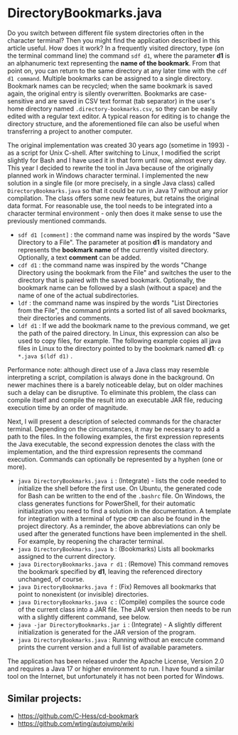 # DirectoryBookmarks.java

Do you switch between different file system directories often in the character terminal? 
Then you might find the application described in this article useful. 
How does it work? 
In a frequently visited directory, type (on the terminal command line) the command `sdf d1`, where the parameter **d1** is an alphanumeric text representing the **name of the bookmark**. 
From that point on, you can return to the same directory at any later time with the `cdf d1 command`. 
Multiple bookmarks can be assigned to a single directory. 
Bookmark names can be recycled; when the same bookmark is saved again, the original entry is silently overwritten. 
Bookmarks are case-sensitive and are saved in CSV text format (tab separator) in the user's home directory named `.directory-bookmarks.csv`, so they can be easily edited with a regular text editor. 
A typical reason for editing is to change the directory structure, and the aforementioned file can also be useful when transferring a project to another computer.

The original implementation was created 30 years ago (sometime in 1993) - as a script for Unix C-shell. 
After switching to Linux, I modified the script slightly for Bash and I have used it in that form until now, almost every day. 
This year I decided to rewrite the tool in Java because of the originally planned work in Windows character terminal. 
I implemented the new solution in a single file (or more precisely, in a single Java class) called `DirectoryBookmarks.java` so that it could be run in Java 17 without any prior compilation. 
The class offers some new features, but retains the original data format. 
For reasonable use, the tool needs to be integrated into a character terminal environment - only then does it make sense to use the previously mentioned commands.

* `sdf d1 [comment]` : the command name was inspired by the words "Save Directory to a File". The parameter at position **d1** is mandatory and represents the **bookmark name** of the currently visited directory. Optionally, a text **comment** can be added.
* `cdf d1` : the command name was inspired by the words "Change Directory using the bookmark from the File" and switches the user to the directory that is paired with the saved bookmark. Optionally, the bookmark name can be followed by a slash (without a space) and the name of one of the actual subdirectories.
* `ldf` : the command name was inspired by the words "List Directories from the File", the command prints a sorted list of all saved bookmarks, their directories and comments.
* `ldf d1` : If we add the bookmark name to the previous command, we get the path of the paired directory. In Linux, this expression can also be used to copy files, for example. The following example copies all java files in Linux to the directory pointed to by the bookmark named **d1**: `cp *.java $(ldf d1)` .

Performance note: although direct use of a Java class may resemble interpreting a script, compilation is always done in the background. 
On newer machines there is a barely noticeable delay, but on older machines such a delay can be disruptive. 
To eliminate this problem, the class can compile itself and compile the result into an executable JAR file, reducing execution time by an order of magnitude.

Next, I will present a description of selected commands for the character terminal. Depending on the circumstances, it may be necessary to add a path to the files. In the following examples, the first expression represents the Java executable, the second expression denotes the class with the implementation, and the third expression represents the command execution. Commands can optionally be represented by a hyphen (one or more).

* `java DirectoryBookmarks.java i` : (Integrate) - lists the code needed to initialize the shell before the first use. On Ubuntu, the generated code for Bash can be written to the end of the `.bashrc` file. On Windows, the class generates functions for PowerShell, for their automatic initialization you need to find a solution in the documentation. A template for integration with a terminal of type `CMD` can also be found in the project directory. As a reminder, the above abbreviations can only be used after the generated functions have been implemented in the shell. For example, by reopening the character terminal.
* `java DirectoryBookmarks.java b` : (Bookmarks) Lists all bookmarks assigned to the current directory.
* `java DirectoryBookmarks.java r d1` : (Remove) This command removes the bookmark specified by **d1**, leaving the referenced directory unchanged, of course.
* `java DirectoryBookmarks.java f` : (Fix) Removes all bookmarks that point to nonexistent (or invisible) directories.
* `java DirectoryBookmarks.java c` : (Compile) compiles the source code of the current class into a JAR file. The JAR version then needs to be run with a slightly different command, see below.
* `java -jar DirectoryBookmarks.jar i` : (Integrate) - A slightly different initialization is generated for the JAR version of the program.
* `java DirectoryBookmarks.java` : Running without an execute command prints the current version and a full list of available parameters.

The application has been released under the Apache License, Version 2.0 and requires a Java 17 or higher environment to run. 
I have found a similar tool on the Internet, but unfortunately it has not been ported for Windows. 

## Similar projects:

* https://github.com/C-Hess/cd-bookmark
* https://github.com/wting/autojump/wiki
